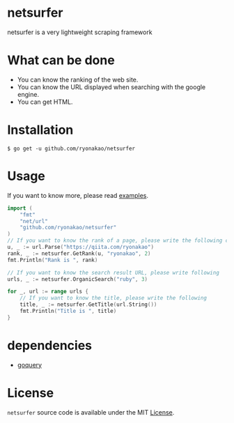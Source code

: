 # netsurfer

netsurfer is a very lightweight scraping framework

# What can be done

- You can know the ranking of the web site.
- You can know the URL displayed when searching with the google engine.
- You can get HTML.

# Installation

```
$ go get -u github.com/ryonakao/netsurfer
```

# Usage

If you want to know more, please read [examples](https://github.com/ryonakao/netsurfer/tree/master/examples).

```go
import (
	"fmt"
	"net/url"
	"github.com/ryonakao/netsurfer"
)
// If you want to know the rank of a page, please write the following code.
u, _ := url.Parse("https://qiita.com/ryonakao")
rank, _ := netsurfer.GetRank(u, "ryonakao", 2)
fmt.Println("Rank is ", rank)

// If you want to know the search result URL, please write following
urls, _ := netsurfer.OrganicSearch("ruby", 3)

for _, url := range urls {
	// If you want to know the title, please write the following
	title, _ := netsurfer.GetTitle(url.String())
	fmt.Println("Title is ", title)
}
```

# dependencies

- [goquery](https://github.com/PuerkitoBio/goquery)

# License

`netsurfer` source code is available under the MIT [License](https://github.com/ryonakao/netsurfer/blob/master/LICENSE).